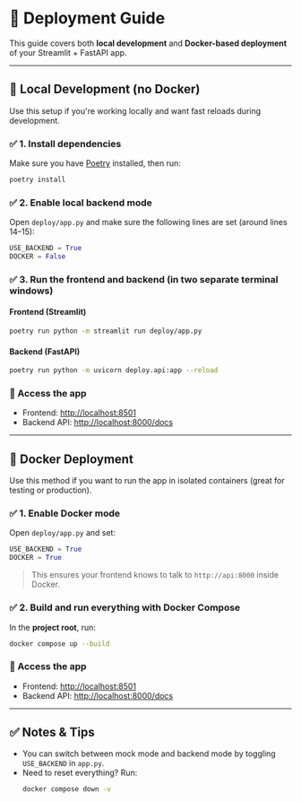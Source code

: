 # 🚀 Deployment Guide

This guide covers both **local development** and **Docker-based deployment** of your Streamlit + FastAPI app.

---

## 🧪 Local Development (no Docker)

Use this setup if you're working locally and want fast reloads during development.

### ✅ 1. Install dependencies

Make sure you have [Poetry](https://python-poetry.org/) installed, then run:

```bash
poetry install
```

### ✅ 2. Enable local backend mode

Open `deploy/app.py` and make sure the following lines are set (around lines 14–15):

```python
USE_BACKEND = True
DOCKER = False
```

### ✅ 3. Run the frontend and backend (in two separate terminal windows)

#### Frontend (Streamlit)

```bash
poetry run python -m streamlit run deploy/app.py
```

#### Backend (FastAPI)

```bash
poetry run python -m uvicorn deploy.api:app --reload
```

### 🔗 Access the app

- Frontend: [http://localhost:8501](http://localhost:8501)
- Backend API: [http://localhost:8000/docs](http://localhost:8000/docs)

---

## 🐳 Docker Deployment

Use this method if you want to run the app in isolated containers (great for testing or production).

### ✅ 1. Enable Docker mode

Open `deploy/app.py` and set:

```python
USE_BACKEND = True
DOCKER = True
```

> This ensures your frontend knows to talk to `http://api:8000` inside Docker.

### ✅ 2. Build and run everything with Docker Compose

In the **project root**, run:

```bash
docker compose up --build
```

### 🔗 Access the app

- Frontend: [http://localhost:8501](http://localhost:8501)
- Backend API: [http://localhost:8000/docs](http://localhost:8000/docs)

---

## ✅ Notes & Tips
- You can switch between mock mode and backend mode by toggling `USE_BACKEND` in `app.py`.
- Need to reset everything? Run:
  ```bash
  docker compose down -v
  ```